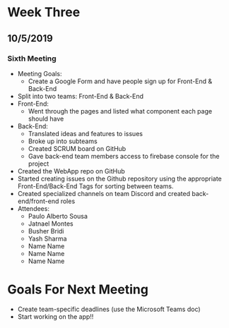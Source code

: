 # Week Three
## 10/5/2019
### Sixth Meeting
* Meeting Goals:
	* Create a Google Form and have people sign up for Front-End & Back-End
* Split into two teams: Front-End & Back-End
* Front-End: 
	* Went through the pages and listed what component each page should have
* Back-End:
	* Translated ideas and features to issues
	* Broke up into subteams
	* Created SCRUM board on GitHub
	* Gave back-end team members access to firebase console for the project
* Created the WebApp repo on GitHub
* Started creating issues on the Github repository using the appropriate Front-End/Back-End Tags for sorting between teams. 
* Created specialized channels on team Discord and created back-end/front-end roles
* Attendees:
	* Paulo Alberto Sousa
	* Jatnael Montes
	* Busher Bridi
	* Yash Sharma
	* Name Name
	* Name Name
	* Name Name

# Goals For Next Meeting
* Create team-specific deadlines (use the Microsoft Teams doc)
* Start working on the app!! 

